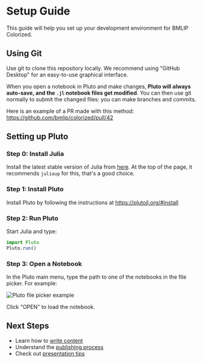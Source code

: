 # Setup Guide

This guide will help you set up your development environment for BMLIP Colorized.

## Using Git

Use git to clone this repository locally. We recommend using "GitHub Desktop" for an easy-to-use graphical interface.

When you open a notebook in Pluto and make changes, **Pluto will always auto-save, and the `.jl` notebook files get modified**. You can then use git normally to submit the changed files: you can make branches and commits.

Here is an example of a PR made with this method: https://github.com/bmlip/colorized/pull/42

## Setting up Pluto

### Step 0: Install Julia
Install the latest stable version of Julia from [here](https://julialang.org/install/). At the top of the page, it recommends `juliaup` for this, that's a good choice.

### Step 1: Install Pluto
Install Pluto by following the instructions at https://plutojl.org/#install

### Step 2: Run Pluto
Start Julia and type:

```julia
import Pluto
Pluto.run()
```

### Step 3: Open a Notebook
In the Pluto main menu, type the path to one of the notebooks in the file picker. For example:

![Pluto file picker example](https://github.com/user-attachments/assets/96579ab5-1732-44a6-9454-8d4a8a486845)

Click "OPEN" to load the notebook.

## Next Steps

- Learn how to [write content](CONTENT_WRITING.md)
- Understand the [publishing process](PUBLISHING.md)
- Check out [presentation tips](PRESENTATION.md) 
